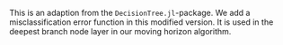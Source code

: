 This is an adaption from the `DecisionTree.jl`-package. We add a misclassification error function in this modified version. It is used in the deepest branch node layer in our moving horizon algorithm.
